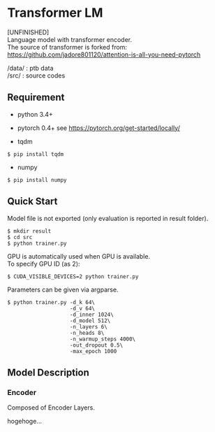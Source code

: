 # Transformer LM
[UNFINISHED]  
Language model with transformer encoder.  
The source of transformer is forked from:   
https://github.com/jadore801120/attention-is-all-you-need-pytorch  

/data/ : ptb data   
/src/ : source codes  

## Requirement
- python 3.4+
- pytorch 0.4+
see https://pytorch.org/get-started/locally/

- tqdm
```
$ pip install tqdm
```

- numpy
```
$ pip install numpy
```

## Quick Start
Model file is not exported (only evaluation is reported in result folder).
```
$ mkdir result
$ cd src
$ python trainer.py
```

GPU is automatically used when GPU is available.  
To specify GPU ID (as 2):  
```
$ CUDA_VISIBLE_DEVICES=2 python trainer.py
```

Parameters can be given via argparse.
```
$ python trainer.py -d_k 64\
                    -d_v 64\
                    -d_inner 1024\
                    -d_model 512\
                    -n_layers 6\
                    -n_heads 8\
                    -n_warmup_steps 4000\
                    -out_dropout 0.5\
                    -max_epoch 1000
```

## Model Description
### Encoder
Composed of Encoder Layers.  

hogehoge...
